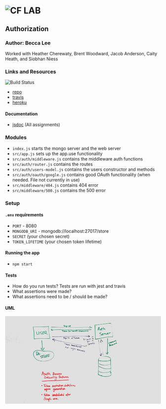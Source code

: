 ![CF](http://i.imgur.com/7v5ASc8.png) LAB
=================================================

## Authorization

### Author: Becca Lee
Worked with Heather Cherewaty, Brent Woodward, Jacob Anderson, Caity Heath, and Siobhan Niess

### Links and Resources

![Build Status](https://www.travis-ci.com/beccalee123/18-authorization.svg?branch=master)

* [repo](https://github.com/beccalee123/18-authorization/pull/1)
* [travis](https://www.travis-ci.com/beccalee123/18-authorization)
* [heroku](https://bl-auth-lab.herokuapp.com/) 

#### Documentation
* [jsdoc](http://localhost:8080/doc/) (All assignments)

### Modules
- `index.js` starts the mongo server and the web server
- `src/app.js` sets up the app.use functionality
- `src/auth/middleware.js` contains the middleware auth functions
- `src/auth/router.js` contains the routes
- `src/auth/users-model.js` contains the users constructor and methods
- `src/auth/oauth/google.js` contains good OAuth functionality (when needed. File not currently in use)
- `src/middleware/404.js` contains 404 error
- `src/middleware/500.js` contains the 500 error

### Setup
#### `.env` requirements
* `PORT` - 8080
* `MONGODB_URI` - mongodb://localhost:27017/store
* `SECRET` (your chosen secret)
* `TOKEN_LIFETIME` (your chosen token lifetime)

#### Running the app
* `npm start`

  
#### Tests
* How do you run tests?
Tests are run with jest and travis
* What assertions were made?
* What assertions need to be / should be made?

#### UML
![lab 18 uml](lab18uml.jpg)